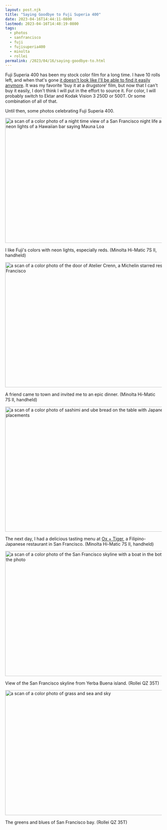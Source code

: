```yaml
---
layout: post.njk
title: "Saying Goodbye to Fuji Superia 400"
date: 2023-04-16T14:44:11-0800
lastmod: 2023-04-16T14:48:19-0800
tags:
  - photos
  - sanfrancisco
  - fuji
  - fujisuperia400
  - minolta
  - rollei
permalink: /2023/04/16/saying-goodbye-to.html
---
```

Fuji Superia 400 has been my stock color film for a long time. I have 10 rolls left, and when that's gone [it doesn't look like I'll be able to find it easily anymore](https://petapixel.com/2023/04/10/new-fujifilm-400-color-negative-film-probably-replaces-superia-x-tra-400/). It was my favorite 'buy it at a drugstore' film, but now that I can't buy it easily, I don't think I will put in the effort to source it. For color, I will probably switch to Ektar and Kodak Vision 3 250D or 500T. Or some combination of all of that.

Until then, some photos celebrating Fuji Superia 400.

<img src="/photos/uploads/cc3f445ec2.jpg" width="600" height="402" alt="a scan of a color photo of a night time view of a San Francisco night life area with the neon lights of a Hawaiian bar saying Mauna Loa" />

I like Fuji's colors with neon lights, especially reds. (Minolta Hi-Matic 7S II, handheld)

<img src="/photos/uploads/6d55bcce5c.jpg" width="600" height="402" alt="a scan of a color photo of the door of Atelier Crenn, a Michelin starred restaurant in San Francisco" />

A friend came to town and invited me to an epic dinner. (Minolta Hi-Matic 7S II, handheld)

<img src="/photos/uploads/4e63ddf548.jpg" width="600" height="402" alt="a scan of a color photo of sashimi and ube bread on the table with Japanese mat and placements" />

The next day, I had a delicious tasting menu at [Ox + Tiger](https://oxandtiger.co), a Filipino-Japanese restaurant in San Francisco. (Minolta Hi-Matic 7S II, handheld)

<img src="/photos/uploads/7aa9462960.jpg" width="600" height="402" alt="a scan of a color photo of the San Francisco skyline with a boat in the bottom right of the photo" />

View of the San Francisco skyline from Yerba Buena island. (Rollei QZ 35T)

<img src="/photos/uploads/d544159b67.jpg" width="600" height="402" alt="a scan of a color photo of grass and sea and sky" />

The greens and blues of San Francisco bay. (Rollei QZ 35T)
